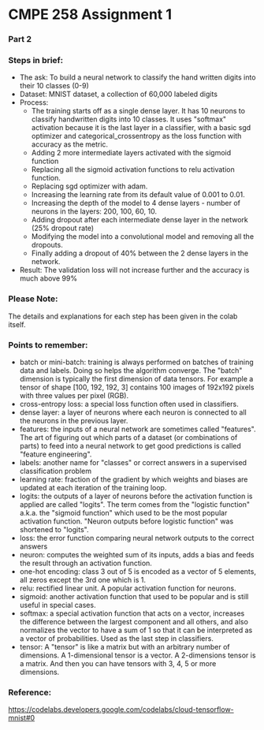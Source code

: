 # **CMPE 258 Assignment 1**
### **Part 2**

### Steps in brief:
* The ask: To build a neural network to classify the hand written digits into their 10 classes (0-9)
* Dataset: MNIST dataset, a collection of 60,000 labeled digits
* Process:
  * The training starts off as a single dense layer. It has 10 neurons to classify handwritten digits into 10 classes. It uses "softmax" activation because it is the last layer in a classifier, with a basic sgd optimizer and categorical_crossentropy as the loss function with accuracy as the metric.
  * Adding 2 more intermediate layers activated with the sigmoid function
  * Replacing all the sigmoid activation functions to relu activation function.
  * Replacing sgd optimizer with adam.
  * Increasing the learning rate from its default value of 0.001 to 0.01.
  * Increasing the depth of the model to 4 dense layers - number of neurons in the layers: 200, 100, 60, 10.
  * Adding dropout after each intermediate dense layer in the network (25% dropout rate)
  * Modifying the model into a convolutional model and removing all the dropouts.
  * Finally adding a dropout of 40% between the 2 dense layers in the network.
* Result: The validation loss will not increase further and the accuracy is much above 99%

### Please Note:
The details and explanations for each step has been given in the colab itself.

### Points to remember:
* batch or mini-batch: training is always performed on batches of training data and labels. Doing so helps the algorithm converge. The "batch" dimension is typically the first dimension of data tensors. For example a tensor of shape [100, 192, 192, 3] contains 100 images of 192x192 pixels with three values per pixel (RGB).
* cross-entropy loss: a special loss function often used in classifiers.
* dense layer: a layer of neurons where each neuron is connected to all the neurons in the previous layer.
* features: the inputs of a neural network are sometimes called "features". The art of figuring out which parts of a dataset (or combinations of parts) to feed into a neural network to get good predictions is called "feature engineering".
* labels: another name for "classes" or correct answers in a supervised classification problem
* learning rate: fraction of the gradient by which weights and biases are updated at each iteration of the training loop.
* logits: the outputs of a layer of neurons before the activation function is applied are called "logits". The term comes from the "logistic function" a.k.a. the "sigmoid function" which used to be the most popular activation function. "Neuron outputs before logistic function" was shortened to "logits".
* loss: the error function comparing neural network outputs to the correct answers
* neuron: computes the weighted sum of its inputs, adds a bias and feeds the result through an activation function.
* one-hot encoding: class 3 out of 5 is encoded as a vector of 5 elements, all zeros except the 3rd one which is 1.
* relu: rectified linear unit. A popular activation function for neurons.
* sigmoid: another activation function that used to be popular and is still useful in special cases.
* softmax: a special activation function that acts on a vector, increases the difference between the largest component and all others, and also normalizes the vector to have a sum of 1 so that it can be interpreted as a vector of probabilities. Used as the last step in classifiers.
* tensor: A "tensor" is like a matrix but with an arbitrary number of dimensions. A 1-dimensional tensor is a vector. A 2-dimensions tensor is a matrix. And then you can have tensors with 3, 4, 5 or more dimensions.

### Reference:
https://codelabs.developers.google.com/codelabs/cloud-tensorflow-mnist#0
